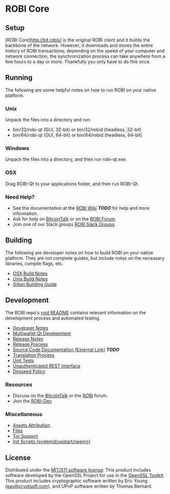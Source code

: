 ROBI Core
=====================

Setup
---------------------
[ROBI Core]http://bit.robis/ is the original ROBI client and it builds the backbone of the network. However, it downloads and stores the entire history of ROBI transactions; depending on the speed of your computer and network connection, the synchronization process can take anywhere from a few hours to a day or more. Thankfully you only have to do this once.

Running
---------------------
The following are some helpful notes on how to run ROBI on your native platform.

### Unix

Unpack the files into a directory and run:

- bin/32/robi-qt (GUI, 32-bit) or bin/32/robid (headless, 32-bit)
- bin/64/robi-qt (GUI, 64-bit) or bin/64/robid (headless, 64-bit)

### Windows

Unpack the files into a directory, and then run robi-qt.exe.

### OSX

Drag ROBI-Qt to your applications folder, and then run ROBI-Qt.

### Need Help?

* See the documentation at the [ROBI Wiki](https://en.bitcoin.it/wiki/Main_Page) ***TODO***
for help and more information.
* Ask for help on [BitcoinTalk](https://bitcointalk.org/index.php?topic=1604893.0) or on the [ROBI Forum](https://google.forum.com/).
* Join one of our Slack groups [ROBI Slack Groups](https://google.slack.com/).

Building
---------------------
The following are developer notes on how to build ROBI on your native platform. They are not complete guides, but include notes on the necessary libraries, compile flags, etc.

- [OSX Build Notes](build-osx.md)
- [Unix Build Notes](build-unix.md)
- [Gitian Building Guide](gitian-building.md)

Development
---------------------
The ROBI repo's [root README](https://github.com/Crypto-Developer/ROBI/blob/master/README.md) contains relevant information on the development process and automated testing.

- [Developer Notes](developer-notes.md)
- [Multiwallet Qt Development](multiwallet-qt.md)
- [Release Notes](release-notes.md)
- [Release Process](release-process.md)
- [Source Code Documentation (External Link)](https://dev.visucore.com/bitcoin/doxygen/) ***TODO***
- [Translation Process](translation_process.md)
- [Unit Tests](unit-tests.md)
- [Unauthenticated REST Interface](REST-interface.md)
- [Dnsseed Policy](dnsseed-policy.md)

### Resources

* Discuss on the [BitcoinTalk](https://bitcointalk.org/index.php?topic=1604893.0) or the [ROBI](https://google.forum.com/) forum.
* Join the [ROBI-Dev](https://google.slack.com/) 

### Miscellaneous
- [Assets Attribution](assets-attribution.md)
- [Files](files.md)
- [Tor Support](tor.md)
- [Init Scripts (systemd/upstart/openrc)](init.md)

License
---------------------
Distributed under the [MIT/X11 software license](http://www.opensource.org/licenses/mit-license.php).
This product includes software developed by the OpenSSL Project for use in the [OpenSSL Toolkit](https://www.openssl.org/). This product includes
cryptographic software written by Eric Young ([eay@cryptsoft.com](mailto:eay@cryptsoft.com)), and UPnP software written by Thomas Bernard.
